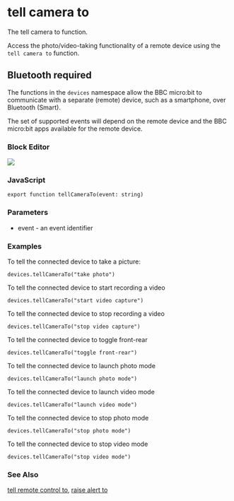 # tell camera to

The tell camera to function.

Access the photo/video-taking functionality of a remote device using the ``tell camera to`` function.

## Bluetooth required

The functions in the ``devices`` namespace allow the BBC micro:bit to communicate with a separate (remote) device, such as a smartphone, over Bluetooth (Smart).

The set of supported events will depend on the remote device and the BBC micro:bit apps available for the remote device.

### Block Editor

![](/static/mb/tell-camera-to-0.png)

### JavaScript

```
export function tellCameraTo(event: string)
```

### Parameters

* event - an event identifier

### Examples

To tell the connected device to take a picture:

```
devices.tellCameraTo("take photo")
```

To tell the connected device to start recording a video

```
devices.tellCameraTo("start video capture")
```

To tell the connected device to stop recording a video

```
devices.tellCameraTo("stop video capture")
```

To tell the connected device to toggle front-rear

```
devices.tellCameraTo("toggle front-rear")
```

To tell the connected device to launch photo mode

```
devices.tellCameraTo("launch photo mode")
```

To tell the connected device to launch video mode

```
devices.tellCameraTo("launch video mode")
```

To tell the connected device to stop photo mode

```
devices.tellCameraTo("stop photo mode")
```

To tell the connected device to stop video mode

```
devices.tellCameraTo("stop video mode")
```

### See Also

[tell remote control to](/reference/devices/tell-remote-control-to), [raise alert to](/reference/devices/raise-alert-to)

